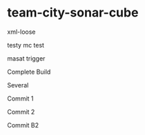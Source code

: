 # team-city-sonar-cube

xml-loose

testy mc test

masat trigger

Complete Build

Several

Commit 1

Commit 2

Commit B2